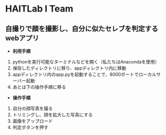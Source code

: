 # HAITLab I Team

## 自撮りで顔を撮影し、自分に似たセレブを判定するwebアプリ


- <b>利用手順</b>
<ol>
    <li>pythonを実行可能なターミナルなどを開く（私たちはAnacondaを使用）</li>
    <li>保存したディレクトリに移り、appディレクトリ内に移動</li>
    <li>appディレクトリ内のapp.pyを起動することで、8000ポートでローカルサーバー起動</li>
    <li>あとは下の操作手順に移る</li>
</ol>

- <b>操作手順</b>
<ol>
    <li>自分の顔写真を撮る</li>
    <li>トリミングし、顔を拡大した写真にする</li>
    <li>画像をアップロード</li>
    <li>判定ボタンを押す</li>
</ol>
